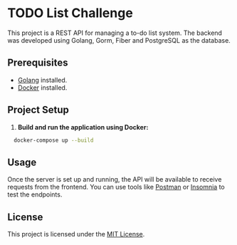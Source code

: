 # TODO List Challenge


This project is a REST API for managing a to-do list system. The backend was developed using Golang, Gorm, Fiber and PostgreSQL as the database.

## Prerequisites

- [Golang](https://go.dev/) installed.
- [Docker](https://www.docker.com/) installed.

## Project Setup

1. **Build and run the application using Docker:**

 ```bash
   docker-compose up --build
  ```
  
  ## Usage

Once the server is set up and running, the API will be available to receive requests from the frontend. You can use tools like [Postman](https://www.postman.com/) or [Insomnia](https://insomnia.rest/) to test the endpoints.

## License

This project is licensed under the [MIT License](LICENSE).